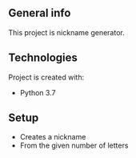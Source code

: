 ## General info
This project is nickname generator.

## Technologies
Project is created with:
* Python 3.7

## Setup
* Creates a nickname
* From the given number of letters